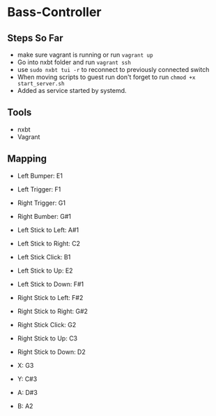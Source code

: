 # Bass-Controller

## Steps So Far

- make sure vagrant is running or run `vagrant up`
- Go into nxbt folder and run `vagrant ssh`
- use `sudo nxbt tui -r` to reconnect to previously connected switch
- When moving scripts to guest run don't forget to run `chmod +x start_server.sh
`
- Added as service started by systemd.

## Tools

- nxbt
- Vagrant

## Mapping

- Left Bumper: E1
- Left Trigger: F1
- Right Trigger: G1
- Right Bumber: G#1

- Left Stick to Left: A#1
- Left Stick to Right: C2
- Left Stick Click: B1
- Left Stick to Up: E2
- Left Stick to Down: F#1

- Right Stick to Left: F#2
- Right Stick to Right: G#2
- Right Stick Click: G2
- Right Stick to Up: C3
- Right Stick to Down: D2

- X: G3
- Y: C#3
- A: D#3
- B: A2
